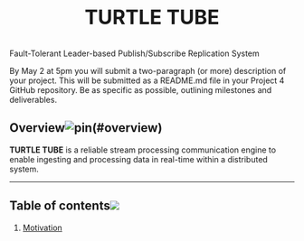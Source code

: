 <h1 align="center" style="display: block; font-size: 2.5em; font-weight: bold; margin-block-start: 1em; margin-block-end: 1em;">
  <br><br><strong>TURTLE TUBE</strong>
</h1>

Fault-Tolerant Leader-based Publish/Subscribe Replication System


By May 2 at 5pm you will submit a two-paragraph (or more) description of your project. 
This will be submitted as a README.md file in your Project 4 GitHub repository. 
Be as specific as possible, outlining milestones and deliverables. 


## Overview![pin](https://user-images.githubusercontent.com/60201466/166403770-b5813248-17d5-4b23-acfe-cf60936d539f.svg)(#overview)

**TURTLE TUBE** is a reliable stream processing communication engine to enable ingesting and processing data in real-time within a distributed system.

---

## Table of contents[![](https://user-images.githubusercontent.com/60201466/166403770-b5813248-17d5-4b23-acfe-cf60936d539f.svg)](#table-of-contents)
1. [Motivation](#motivation)

